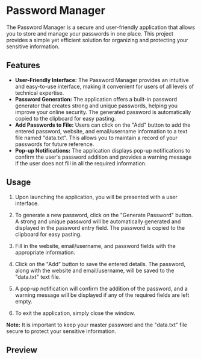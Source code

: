 # Password Manager

The Password Manager is a secure and user-friendly application that allows you to store and manage your passwords in one place. This project provides a simple yet efficient solution for organizing and protecting your sensitive information.

## Features

- **User-Friendly Interface:** The Password Manager provides an intuitive and easy-to-use interface, making it convenient for users of all levels of technical expertise.
- **Password Generation:** The application offers a built-in password generator that creates strong and unique passwords, helping you improve your online security. The generated password is automatically copied to the clipboard for easy pasting.
- **Add Passwords to File:** Users can click on the "Add" button to add the entered password, website, and email/username information to a text file named "data.txt". This allows you to maintain a record of your passwords for future reference.
- **Pop-up Notifications:** The application displays pop-up notifications to confirm the user's password addition and provides a warning message if the user does not fill in all the required information.

## Usage

1. Upon launching the application, you will be presented with a user interface.

2. To generate a new password, click on the "Generate Password" button. A strong and unique password will be automatically generated and displayed in the password entry field. The password is copied to the clipboard for easy pasting.

3. Fill in the website, email/username, and password fields with the appropriate information.

4. Click on the "Add" button to save the entered details. The password, along with the website and email/username, will be saved to the "data.txt" text file.

5. A pop-up notification will confirm the addition of the password, and a warning message will be displayed if any of the required fields are left empty.

6. To exit the application, simply close the window.

**Note:** It is important to keep your master password and the "data.txt" file secure to protect your sensitive information.

## Preview

